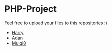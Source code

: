 # PHP-Project
Feel free to upload your files to this repositories :)
- [Harry](https://github.com/harryrdn1)
- [Adan](https://github.com/adan2911)
- [Mulqi8](https://github.com/Mulqi8)
